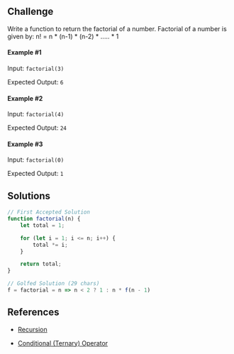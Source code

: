 ## Challenge

Write a function to return the factorial of a number.
Factorial of a number is given by:
n! = n * (n-1) * (n-2) * ..... * 1

#### Example #1
Input: `factorial(3)`

Expected Output: `6`

#### Example #2
Input: `factorial(4)`

Expected Output: `24`

#### Example #3
Input: `factorial(0)`

Expected Output: `1`

## Solutions

```js
// First Accepted Solution
function factorial(n) {
    let total = 1;

    for (let i = 1; i <= n; i++) {
        total *= i;
    }

    return total;
}
```

```js
// Golfed Solution (29 chars)
f = factorial = n => n < 2 ? 1 : n * f(n - 1)
```

## References

 - [Recursion](https://developer.mozilla.org/en-US/docs/Glossary/Recursion)

 - [Conditional (Ternary) Operator](https://developer.mozilla.org/en-US/docs/Web/JavaScript/Reference/Operators/Conditional_Operator)